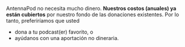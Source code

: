 AntennaPod no necesita mucho dinero. **Nuestros costos (anuales) ya están cubiertos** por nuestro fondo de las donaciones existentes. Por lo tanto, preferiríamos que usted

* dona a tu podcast(er) favorito, o
* ayúdanos con una aportación no dineraria.
